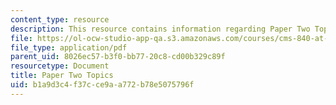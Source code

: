 ```yaml
---
content_type: resource
description: This resource contains information regarding Paper Two Topics.
file: https://ol-ocw-studio-app-qa.s3.amazonaws.com/courses/cms-840-at-the-limit-violence-in-contemporary-representation-fall-2013/b1a9d3c4f37cce9aa772b78e5075796f_MITCMS_840F13_PrTwoTopics.pdf
file_type: application/pdf
parent_uid: 8026ec57-b3f0-bb77-20c8-cd00b329c89f
resourcetype: Document
title: Paper Two Topics
uid: b1a9d3c4-f37c-ce9a-a772-b78e5075796f
---
```

